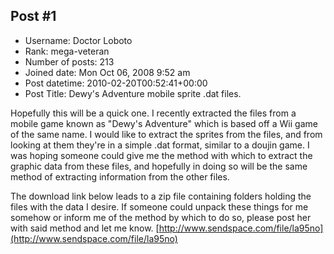 ## Post #1
- Username: Doctor Loboto
- Rank: mega-veteran
- Number of posts: 213
- Joined date: Mon Oct 06, 2008 9:52 am
- Post datetime: 2010-02-20T00:52:41+00:00
- Post Title: Dewy's Adventure mobile sprite .dat files.

Hopefully this will be a quick one.
I recently extracted the files from a mobile game known as "Dewy's Adventure" which is based off a Wii game of the same name. I would like to extract the sprites from the files, and from looking at them they're in a simple .dat format, similar to a doujin game. I was hoping someone could give me the method with which to extract the graphic data from these files, and hopefully in doing so will be the same method of extracting information from the other files.

The download link below leads to a zip file containing folders holding the files with the data I desire. If someone could unpack these things for me somehow or inform me of the method by which to do so, please post her with said method and let me know.
[http://www.sendspace.com/file/la95no](http://www.sendspace.com/file/la95no)
